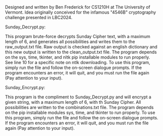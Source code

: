 Designed and written by Ben Frederick for CS1210H at The University of Vermont. Idea originally conceived for the infamous "4546B" cryptography challenge presented in LBC2024.

Sunday_Decrypt.py:

This program brute-force decrypts Sunday Cipher text, with a maximum length of 6, and generates all possibilities and writes them to the raw_output.txt file. Raw output is checked against an english dictionary and this new output is written to the clean_output.txt file. The program depends on the sys, time, tkinter, and nltk pip installable modules to run properly. See line 10 for a specific note on ntlk downloading. To use this program, simply run the file and follow the on-screen dialogue prompts. If the program encounters an error, it will quit, and you must run the file again (Pay attention to your input).

Sunday_Encrypt.py:


This program is the compliment to Sunday_Decrypt.py and will encrypt a given string, with a maximum length of 6, with th Sunday Cipher. All possibilities are written to the combinations.txt file. The program depends on the pip installable modules sys, time, and tkinter to run properly. To use this program, simply run the file and follow the on-screen dialogue prompts. If the program encounters an error, it will quit, and you must run the file again (Pay attention to your input).
